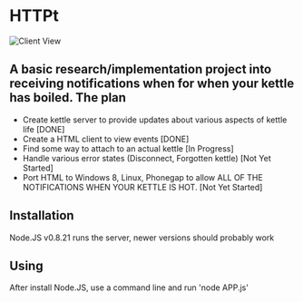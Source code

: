 HTTPt
=====
![Client View](http://i.imgur.com/POJrlK4.png?1)

A basic research/implementation project into receiving notifications when for when your kettle has boiled.
The plan
-----------
 - Create kettle server to provide updates about various aspects of kettle life [DONE]
 - Create a HTML client to view events [DONE] 
 - Find some way to attach to an actual kettle [In Progress]
 - Handle various error states (Disconnect, Forgotten kettle) [Not Yet Started]
 - Port HTML to Windows 8, Linux, Phonegap to allow ALL OF THE NOTIFICATIONS WHEN YOUR KETTLE IS HOT.  [Not Yet Started]
 
Installation
-----------
Node.JS v0.8.21 runs the server, newer versions should probably work

Using
-----------
After install Node.JS, use a command line and run 'node APP.js'
